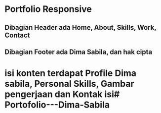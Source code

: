 # Portfolio Responsive 
## Dibagian Header ada Home, About, Skills, Work, Contact
## Dibagian Footer ada Dima Sabila, dan hak cipta
# isi konten terdapat Profile Dima sabila, Personal Skills, Gambar pengerjaan dan Kontak isi# Portofolio---Dima-Sabila
